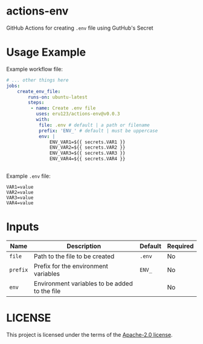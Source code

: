 # actions-env
GitHub Actions for creating `.env` file using GutHub's Secret

# Usage Example
Example workflow file:

```yaml
# ... other things here
jobs:
    create_env_file:
        runs-on: ubuntu-latest
        steps:
         - name: Create .env file
           uses: eru123/actions-env@v0.0.3
           with:
            file: .env # default | a path or filename
            prefix: 'ENV_' # default | must be uppercase
            env: |
                ENV_VAR1=${{ secrets.VAR1 }}
                ENV_VAR2=${{ secrets.VAR2 }}
                ENV_VAR3=${{ secrets.VAR3 }}
                ENV_VAR4=${{ secrets.VAR4 }}
           
```

Example `.env` file:
```env
VAR1=value
VAR2=value
VAR3=value
VAR4=value
```

# Inputs
| Name | Description | Default | Required |
| --- | --- | --- | --- |
| `file` | Path to the file to be created | `.env` | No |
| `prefix` | Prefix for the environment variables | `ENV_` | No |
| `env` | Environment variables to be added to the file |     | No |

# LICENSE
This project is licensed under the terms of the [Apache-2.0 license](LICENSE).